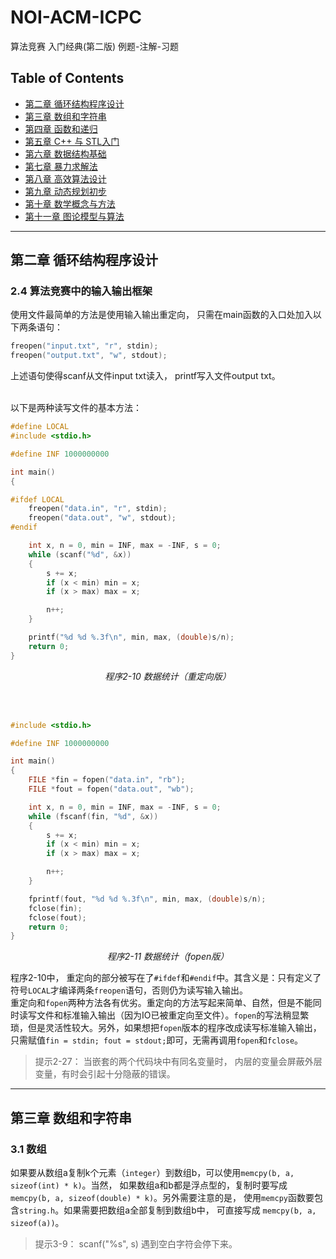 # NOI-ACM-ICPC
算法竞赛 入门经典(第二版) 例题-注解-习题

## Table of Contents

- [第二章 循环结构程序设计](#第二章-循环结构程序设计)
- [第三章 数组和字符串](#第三章-数组和字符串)
- [第四章 函数和递归](#第四章-函数和递归)
- [第五章 C++ 与 STL入门](#第五章-C++-与-STL入门)
- [第六章 数据结构基础](#第六章-数据结构基础)
- [第七章 暴力求解法](#第七章-暴力求解法)
- [第八章 高效算法设计](#第八章-高效算法设计)
- [第九章 动态规划初步](#第九章-动态规划初步)
- [第十章 数学概念与方法](#第十章-数学概念与方法)
- [第十一章 图论模型与算法](#第十一章-图论模型与算法)

---
## 第二章 循环结构程序设计

### 2.4 算法竞赛中的输入输出框架
使用文件最简单的方法是使用输入输出重定向， 只需在main函数的入口处加入以下两条语句：
```C
freopen("input.txt", "r", stdin);
freopen("output.txt", "w", stdout);
```
上述语句使得scanf从文件input txt读入， printf写入文件output txt。</br></br>

以下是两种读写文件的基本方法：</br>

```C
#define LOCAL
#include <stdio.h>

#define INF 1000000000

int main()
{

#ifdef LOCAL
    freopen("data.in", "r", stdin);
    freopen("data.out", "w", stdout);
#endif

    int x, n = 0, min = INF, max = -INF, s = 0;
    while (scanf("%d", &x))
    {
        s += x;
        if (x < min) min = x;
        if (x > max) max = x;

        n++;
    }

    printf("%d %d %.3f\n", min, max, (double)s/n);
    return 0;
}
```

<p align="center"><em>程序2-10 数据统计（重定向版）</em></p></br></br>

```C
#include <stdio.h>

#define INF 1000000000

int main()
{
    FILE *fin = fopen("data.in", "rb");
    FILE *fout = fopen("data.out", "wb");

    int x, n = 0, min = INF, max = -INF, s = 0;
    while (fscanf(fin, "%d", &x))
    {
        s += x;
        if (x < min) min = x;
        if (x > max) max = x;

        n++;
    }

    fprintf(fout, "%d %d %.3f\n", min, max, (double)s/n);
    fclose(fin);
    fclose(fout);
    return 0;
}
```
<p align="center"><em>程序2-11 数据统计（fopen版）</em></p>

程序2-10中， 重定向的部分被写在了`#ifdef`和`#endif`中。其含义是：只有定义了符号`LOCAL`才编译两条`freopen`语句，否则仍为读写输入输出。</br>
重定向和`fopen`两种方法各有优劣。重定向的方法写起来简单、自然，但是不能同时读写文件和标准输入输出（因为IO已被重定向至文件）。`fopen`的写法稍显繁琐，但是灵活性较大。另外，如果想把`fopen`版本的程序改成读写标准输入输出，只需赋值`fin = stdin; fout = stdout;`即可，无需再调用`fopen`和`fclose`。


> 提示2-27： 当嵌套的两个代码块中有同名变量时， 内层的变量会屏蔽外层变量，有时会引起十分隐蔽的错误。

---
## 第三章 数组和字符串

### 3.1 数组
如果要从数组a复制k个元素（`integer`）到数组b，可以使用`memcpy(b, a, sizeof(int) * k)`。当然， 如果数组a和b都是浮点型的，复制时要写成`memcpy(b, a, sizeof(double) * k)`。另外需要注意的是， 使用`memcpy`函数要包含`string.h`。如果需要把数组a全部复制到数组b中， 可直接写成 `memcpy(b, a, sizeof(a))`。

> 提示3-9： scanf("%s", s) 遇到空白字符会停下来。